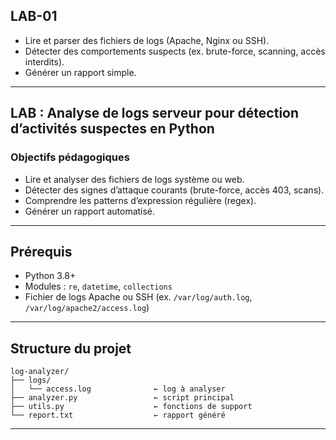 ## LAB-01
* Lire et parser des fichiers de logs (Apache, Nginx ou SSH).
* Détecter des comportements suspects (ex. brute-force, scanning, accès interdits).
* Générer un rapport simple.

---

##  **LAB : Analyse de logs serveur pour détection d’activités suspectes en Python**

###  Objectifs pédagogiques

* Lire et analyser des fichiers de logs système ou web.
* Détecter des signes d’attaque courants (brute-force, accès 403, scans).
* Comprendre les patterns d’expression régulière (regex).
* Générer un rapport automatisé.

---

## Prérequis

* Python 3.8+
* Modules : `re`, `datetime`, `collections`
* Fichier de logs Apache ou SSH (ex. `/var/log/auth.log`, `/var/log/apache2/access.log`)

---

## Structure du projet

```
log-analyzer/
├── logs/
│   └── access.log              ← log à analyser
├── analyzer.py                 ← script principal
├── utils.py                    ← fonctions de support
└── report.txt                  ← rapport généré
```

---
